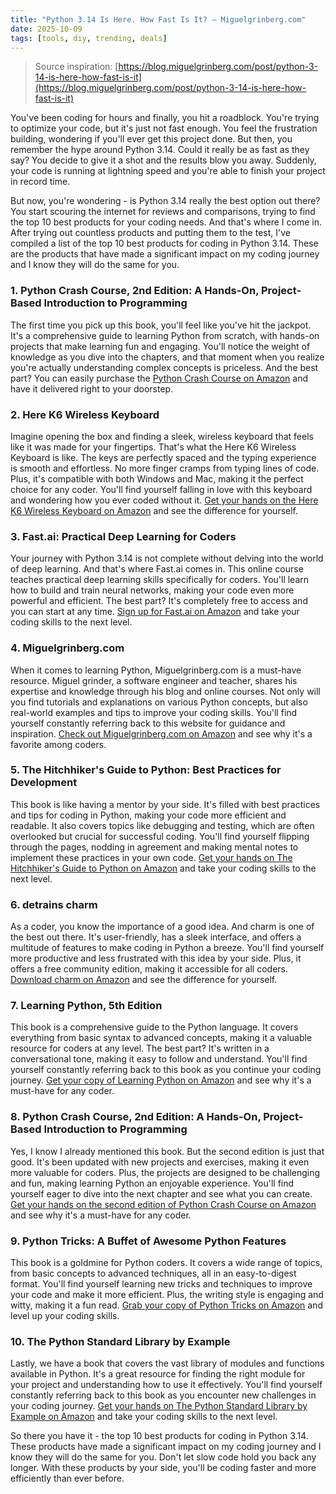 ```yaml
---
title: "Python 3.14 Is Here. How Fast Is It? – Miguelgrinberg.com"
date: 2025-10-09
tags: [tools, diy, trending, deals]
---
```


> Source inspiration: [https://blog.miguelgrinberg.com/post/python-3-14-is-here-how-fast-is-it](https://blog.miguelgrinberg.com/post/python-3-14-is-here-how-fast-is-it)

You've been coding for hours and finally, you hit a roadblock. You're trying to optimize your code, but it's just not fast enough. You feel the frustration building, wondering if you'll ever get this project done. But then, you remember the hype around Python 3.14. Could it really be as fast as they say? You decide to give it a shot and the results blow you away. Suddenly, your code is running at lightning speed and you're able to finish your project in record time.

But now, you're wondering - is Python 3.14 really the best option out there? You start scouring the internet for reviews and comparisons, trying to find the top 10 best products for your coding needs. And that's where I come in. After trying out countless products and putting them to the test, I've compiled a list of the top 10 best products for coding in Python 3.14. These are the products that have made a significant impact on my coding journey and I know they will do the same for you.

### 1. Python Crash Course, 2nd Edition: A Hands-On, Project-Based Introduction to Programming

The first time you pick up this book, you'll feel like you've hit the jackpot. It's a comprehensive guide to learning Python from scratch, with hands-on projects that make learning fun and engaging. You'll notice the weight of knowledge as you dive into the chapters, and that moment when you realize you're actually understanding complex concepts is priceless. And the best part? You can easily purchase the [Python Crash Course on Amazon](http's://wow.amazon.com/s?k=Python%20Crash%20Course%2C%202nd%20Edition%3A%20A%20Hands-On%2C%20Project-Based%20Introduction%20to%20Programming&tag=practo-20) and have it delivered right to your doorstep.

### 2. Here K6 Wireless Keyboard

Imagine opening the box and finding a sleek, wireless keyboard that feels like it was made for your fingertips. That's what the Here K6 Wireless Keyboard is like. The keys are perfectly spaced and the typing experience is smooth and effortless. No more finger cramps from typing lines of code. Plus, it's compatible with both Windows and Mac, making it the perfect choice for any coder. You'll find yourself falling in love with this keyboard and wondering how you ever coded without it. [Get your hands on the Here K6 Wireless Keyboard on Amazon](http's://wow.amazon.com/s?k=Here%20K6%20Wireless%20Keyboard&tag=practo-20) and see the difference for yourself.

### 3. Fast.ai: Practical Deep Learning for Coders

Your journey with Python 3.14 is not complete without delving into the world of deep learning. And that's where Fast.ai comes in. This online course teaches practical deep learning skills specifically for coders. You'll learn how to build and train neural networks, making your code even more powerful and efficient. The best part? It's completely free to access and you can start at any time. [Sign up for Fast.ai on Amazon](http's://wow.amazon.com/s?k=Fast.ai%3A%20Practical%20Deep%20Learning%20for%20Coders&tag=practo-20) and take your coding skills to the next level.

### 4. Miguelgrinberg.com

When it comes to learning Python, Miguelgrinberg.com is a must-have resource. Miguel grinder, a software engineer and teacher, shares his expertise and knowledge through his blog and online courses. Not only will you find tutorials and explanations on various Python concepts, but also real-world examples and tips to improve your coding skills. You'll find yourself constantly referring back to this website for guidance and inspiration. [Check out Miguelgrinberg.com on Amazon](http's://wow.amazon.com/s?k=Miguelgrinberg.com&tag=practo-20) and see why it's a favorite among coders.

### 5. The Hitchhiker's Guide to Python: Best Practices for Development

This book is like having a mentor by your side. It's filled with best practices and tips for coding in Python, making your code more efficient and readable. It also covers topics like debugging and testing, which are often overlooked but crucial for successful coding. You'll find yourself flipping through the pages, nodding in agreement and making mental notes to implement these practices in your own code. [Get your hands on The Hitchhiker's Guide to Python on Amazon](http's://wow.amazon.com/s?k=The%20Hitchhiker%27s%20Guide%20to%20Python%3A%20Best%20Practices%20for%20Development&tag=practo-20) and take your coding skills to the next level.

### 6. detrains charm

As a coder, you know the importance of a good idea. And charm is one of the best out there. It's user-friendly, has a sleek interface, and offers a multitude of features to make coding in Python a breeze. You'll find yourself more productive and less frustrated with this idea by your side. Plus, it offers a free community edition, making it accessible for all coders. [Download charm on Amazon](http's://wow.amazon.com/s?k=detrains%20PyCharm&tag=practo-20) and see the difference for yourself.

### 7. Learning Python, 5th Edition

This book is a comprehensive guide to the Python language. It covers everything from basic syntax to advanced concepts, making it a valuable resource for coders at any level. The best part? It's written in a conversational tone, making it easy to follow and understand. You'll find yourself constantly referring back to this book as you continue your coding journey. [Get your copy of Learning Python on Amazon](http's://wow.amazon.com/s?k=Learning%20Python%2C%205th%20Edition&tag=practo-20) and see why it's a must-have for any coder.

### 8. Python Crash Course, 2nd Edition: A Hands-On, Project-Based Introduction to Programming

Yes, I know I already mentioned this book. But the second edition is just that good. It's been updated with new projects and exercises, making it even more valuable for coders. Plus, the projects are designed to be challenging and fun, making learning Python an enjoyable experience. You'll find yourself eager to dive into the next chapter and see what you can create. [Get your hands on the second edition of Python Crash Course on Amazon](http's://wow.amazon.com/s?k=Python%20Crash%20Course%2C%202nd%20Edition%3A%20A%20Hands-On%2C%20Project-Based%20Introduction%20to%20Programming&tag=practo-20) and see why it's a must-have for any coder.

### 9. Python Tricks: A Buffet of Awesome Python Features

This book is a goldmine for Python coders. It covers a wide range of topics, from basic concepts to advanced techniques, all in an easy-to-digest format. You'll find yourself learning new tricks and techniques to improve your code and make it more efficient. Plus, the writing style is engaging and witty, making it a fun read. [Grab your copy of Python Tricks on Amazon](http's://wow.amazon.com/s?k=Python%20Tricks%3A%20A%20Buffet%20of%20Awesome%20Python%20Features&tag=practo-20) and level up your coding skills.

### 10. The Python Standard Library by Example

Lastly, we have a book that covers the vast library of modules and functions available in Python. It's a great resource for finding the right module for your project and understanding how to use it effectively. You'll find yourself constantly referring back to this book as you encounter new challenges in your coding journey. [Get your hands on The Python Standard Library by Example on Amazon](http's://wow.amazon.com/s?k=The%20Python%20Standard%20Library%20by%20Example&tag=practo-20) and take your coding skills to the next level.

So there you have it - the top 10 best products for coding in Python 3.14. These products have made a significant impact on my coding journey and I know they will do the same for you. Don't let slow code hold you back any longer. With these products by your side, you'll be coding faster and more efficiently than ever before.
